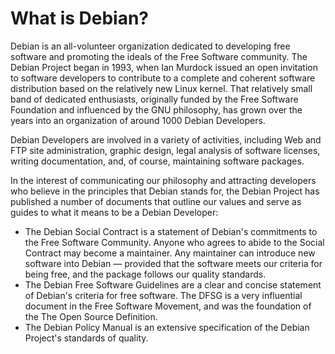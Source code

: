 # What is Debian?

Debian is an all-volunteer organization dedicated to developing free software and promoting the ideals of the Free Software community. The Debian Project began in 1993, when Ian Murdock issued an open invitation to software developers to contribute to a complete and coherent software distribution based on the relatively new Linux kernel. That relatively small band of dedicated enthusiasts, originally funded by the Free Software Foundation and influenced by the GNU philosophy, has grown over the years into an organization of around 1000 Debian Developers.

Debian Developers are involved in a variety of activities, including Web and FTP site administration, graphic design, legal analysis of software licenses, writing documentation, and, of course, maintaining software packages.

In the interest of communicating our philosophy and attracting developers who believe in the principles that Debian stands for, the Debian Project has published a number of documents that outline our values and serve as guides to what it means to be a Debian Developer:

- The Debian Social Contract is a statement of Debian's commitments to the Free Software Community. Anyone who agrees to abide to the Social Contract may become a maintainer. Any maintainer can introduce new software into Debian — provided that the software meets our criteria for being free, and the package follows our quality standards.
- The Debian Free Software Guidelines are a clear and concise statement of Debian's criteria for free software. The DFSG is a very influential document in the Free Software Movement, and was the foundation of the The Open Source Definition.
- The Debian Policy Manual is an extensive specification of the Debian Project's standards of quality.
